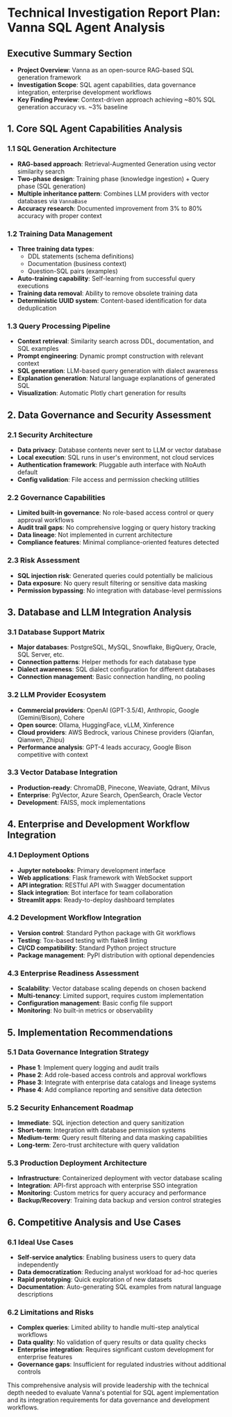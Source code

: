 # Technical Investigation Report Plan: Vanna SQL Agent Analysis

## Executive Summary Section
- **Project Overview**: Vanna as an open-source RAG-based SQL generation framework
- **Investigation Scope**: SQL agent capabilities, data governance integration, enterprise development workflows
- **Key Finding Preview**: Context-driven approach achieving ~80% SQL generation accuracy vs. ~3% baseline

## 1. Core SQL Agent Capabilities Analysis

### 1.1 SQL Generation Architecture
- **RAG-based approach**: Retrieval-Augmented Generation using vector similarity search
- **Two-phase design**: Training phase (knowledge ingestion) + Query phase (SQL generation)
- **Multiple inheritance pattern**: Combines LLM providers with vector databases via `VannaBase`
- **Accuracy research**: Documented improvement from 3% to 80% accuracy with proper context

### 1.2 Training Data Management
- **Three training data types**:
  - DDL statements (schema definitions)
  - Documentation (business context)  
  - Question-SQL pairs (examples)
- **Auto-training capability**: Self-learning from successful query executions
- **Training data removal**: Ability to remove obsolete training data
- **Deterministic UUID system**: Content-based identification for data deduplication

### 1.3 Query Processing Pipeline
- **Context retrieval**: Similarity search across DDL, documentation, and SQL examples
- **Prompt engineering**: Dynamic prompt construction with relevant context
- **SQL generation**: LLM-based query generation with dialect awareness
- **Explanation generation**: Natural language explanations of generated SQL
- **Visualization**: Automatic Plotly chart generation for results

## 2. Data Governance and Security Assessment

### 2.1 Security Architecture
- **Data privacy**: Database contents never sent to LLM or vector database
- **Local execution**: SQL runs in user's environment, not cloud services
- **Authentication framework**: Pluggable auth interface with NoAuth default
- **Config validation**: File access and permission checking utilities

### 2.2 Governance Capabilities
- **Limited built-in governance**: No role-based access control or query approval workflows
- **Audit trail gaps**: No comprehensive logging or query history tracking
- **Data lineage**: Not implemented in current architecture
- **Compliance features**: Minimal compliance-oriented features detected

### 2.3 Risk Assessment
- **SQL injection risk**: Generated queries could potentially be malicious
- **Data exposure**: No query result filtering or sensitive data masking
- **Permission bypassing**: No integration with database-level permissions

## 3. Database and LLM Integration Analysis

### 3.1 Database Support Matrix
- **Major databases**: PostgreSQL, MySQL, Snowflake, BigQuery, Oracle, SQL Server, etc.
- **Connection patterns**: Helper methods for each database type
- **Dialect awareness**: SQL dialect configuration for different databases
- **Connection management**: Basic connection handling, no pooling

### 3.2 LLM Provider Ecosystem
- **Commercial providers**: OpenAI (GPT-3.5/4), Anthropic, Google (Gemini/Bison), Cohere
- **Open source**: Ollama, HuggingFace, vLLM, Xinference
- **Cloud providers**: AWS Bedrock, various Chinese providers (Qianfan, Qianwen, Zhipu)
- **Performance analysis**: GPT-4 leads accuracy, Google Bison competitive with context

### 3.3 Vector Database Integration
- **Production-ready**: ChromaDB, Pinecone, Weaviate, Qdrant, Milvus
- **Enterprise**: PgVector, Azure Search, OpenSearch, Oracle Vector
- **Development**: FAISS, mock implementations

## 4. Enterprise and Development Workflow Integration

### 4.1 Deployment Options
- **Jupyter notebooks**: Primary development interface
- **Web applications**: Flask framework with WebSocket support
- **API integration**: RESTful API with Swagger documentation
- **Slack integration**: Bot interface for team collaboration
- **Streamlit apps**: Ready-to-deploy dashboard templates

### 4.2 Development Workflow Integration
- **Version control**: Standard Python package with Git workflows
- **Testing**: Tox-based testing with flake8 linting
- **CI/CD compatibility**: Standard Python project structure
- **Package management**: PyPI distribution with optional dependencies

### 4.3 Enterprise Readiness Assessment
- **Scalability**: Vector database scaling depends on chosen backend
- **Multi-tenancy**: Limited support, requires custom implementation
- **Configuration management**: Basic config file support
- **Monitoring**: No built-in metrics or observability

## 5. Implementation Recommendations

### 5.1 Data Governance Integration Strategy
- **Phase 1**: Implement query logging and audit trails
- **Phase 2**: Add role-based access controls and approval workflows  
- **Phase 3**: Integrate with enterprise data catalogs and lineage systems
- **Phase 4**: Add compliance reporting and sensitive data detection

### 5.2 Security Enhancement Roadmap
- **Immediate**: SQL injection detection and query sanitization
- **Short-term**: Integration with database permission systems
- **Medium-term**: Query result filtering and data masking capabilities
- **Long-term**: Zero-trust architecture with query validation

### 5.3 Production Deployment Architecture
- **Infrastructure**: Containerized deployment with vector database scaling
- **Integration**: API-first approach with enterprise SSO integration
- **Monitoring**: Custom metrics for query accuracy and performance
- **Backup/Recovery**: Training data backup and version control strategies

## 6. Competitive Analysis and Use Cases

### 6.1 Ideal Use Cases
- **Self-service analytics**: Enabling business users to query data independently  
- **Data democratization**: Reducing analyst workload for ad-hoc queries
- **Rapid prototyping**: Quick exploration of new datasets
- **Documentation**: Auto-generating SQL examples from natural language descriptions

### 6.2 Limitations and Risks
- **Complex queries**: Limited ability to handle multi-step analytical workflows
- **Data quality**: No validation of query results or data quality checks
- **Enterprise integration**: Requires significant custom development for enterprise features
- **Governance gaps**: Insufficient for regulated industries without additional controls

This comprehensive analysis will provide leadership with the technical depth needed to evaluate Vanna's potential for SQL agent implementation and its integration requirements for data governance and development workflows.